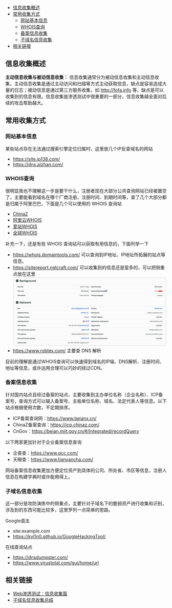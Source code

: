 - [信息收集概述](#信息收集概述)
- [常用收集方式](#常用收集方式)
  - [网站基本信息](#网站基本信息)
  - [WHOIS查询](#whois查询)
  - [备案信息收集](#备案信息收集)
  - [子域名信息收集](#子域名信息收集)
- [相关链接](#相关链接)


## 信息收集概述

**主动信息收集与被动信息收集：** 信息收集通常分为被动信息收集和主动信息收集，主动信息收集是通过主动访问和扫描等方式主动获取信息，缺点是容易造成大量的日志；被动信息是通过第三方服务收集，如 http://fofa.info 等，缺点是可以收集到的信息有限。信息收集是渗透测试中很重要的一部分，信息收集越全面对后续的攻击帮助越大。

## 常用收集方式

### 网站基本信息

某些站点存在无法通过搜索引擎定位归属时，这里放几个IP反查域名的网站
- https://site.ip138.com/
- https://dns.aizhan.com/

### WHOIS查询

很明显我也不理解这一步是要干什么，注册者现在大部分公共查询网站已经被置空了，主要能看到域名在哪个厂商注册，注册时间、到期时间等，查了几个大部分都是归属于阿里巴巴，下面是几个可以使用的 WHOIS 查询站
- [ChinaZ](http://whois.chinaz.com/)
- [阿里云WHOIS](https://whois.aliyun.com/whois/domain/)
- [爱站WHOIS](https://whois.aizhan.com/)
- [全球WHOIS](https://www.whois365.com/cn)

补充一下，还是有些 WHOIS 查询站可以获取有用信息的，下面列举一下
- https://whois.domaintools.com/ 可以查询到IP地址、IP地址所拓展的站点等信息。
- https://sitereport.netcraft.com/ 可以收集到的信息还是蛮多的，可以把侧重点放在这里
![图 1](../../@attachment/images/Security/Web安全/信息收集_1661061196302.png)  
- https://www.robtex.com/ 主要查 DNS 解析

目前的理解是通过WHOIS查询可以快速得到域名的IP端、DNS解析、注册时间、地址等信息，或许运用合理可以巧妙的绕过CDN。

### 备案信息收集

针对国内站点且经过备案的站点，主要收集到主办单位名称（企业名称）、ICP备案号，查询方式可以输入备案号、主板单位名称、域名、法定代表人等信息。以下站点根据使用次数，不定期排序。
- ICP备案查询网：https://www.beianx.cn/
- ChinaZ备案查询：https://icp.chinaz.com/
- CnGov：https://beian.miit.gov.cn/#/Integrated/recordQuery

以下两家更加针对于企业备案信息查询
- 企查查：https://www.qcc.com/
- 天眼查：https://www.tianyancha.com/

网站备案信息收集更加方便定位资产到具体的公司、所处省、市区等信息，注册人信息在构建字典时或许能用得上。

### 子域名信息收集

这一部分是攻防演练中的侧重点，主要针对子域名下的脆弱资产进行收集和识别，涉及到的东西可能比较多，这里罗列一点简单的思路。

Google语法
- site:example.com
- https://kyl1n0.github.io/GoogleHackingTool/

在线查询站点
- https://dnsdumpster.com/
- https://www.virustotal.com/gui/home/url


## 相关链接

- [Web渗透测试：信息收集篇](https://www.freebuf.com/articles/network/251083.html)
- [子域名信息收集总结](https://blog.csdn.net/qq_41880069/article/details/83037081)